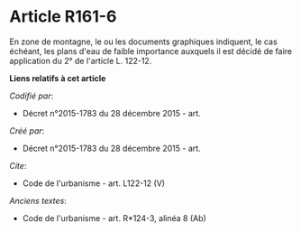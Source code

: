 # Article R161-6

En zone de montagne, le ou les documents graphiques indiquent, le cas échéant, les plans d'eau de faible importance auxquels
il est décidé de faire application du 2° de l'article L. 122-12.

**Liens relatifs à cet article**

_Codifié par_:

  - Décret n°2015-1783 du 28 décembre 2015 - art.

_Créé par_:

  - Décret n°2015-1783 du 28 décembre 2015 - art.

_Cite_:

  - Code de l'urbanisme - art. L122-12 (V)

_Anciens textes_:

  - Code de l'urbanisme - art. R*124-3, alinéa 8 (Ab)
